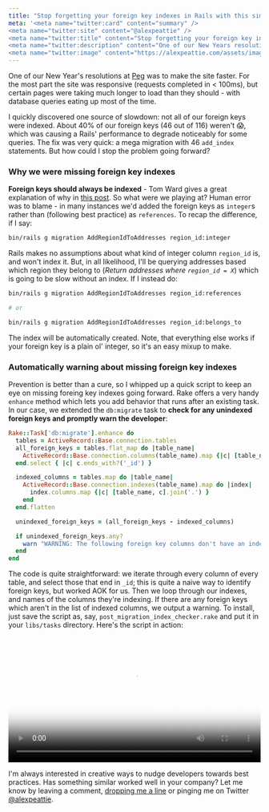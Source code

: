 ```yaml
---
title: "Stop forgetting your foreign key indexes in Rails with this simple post-migration script"
meta: '<meta name="twitter:card" content="summary" />
<meta name="twitter:site" content="@alexpeattie" />
<meta name="twitter:title" content="Stop forgetting your foreign key indexes in Rails with this simple post-migration script" />
<meta name="twitter:description" content="One of our New Years resolutions at Peg was to make the site faster..." />
<meta name="twitter:image" content="https://alexpeattie.com/assets/images/posts/stop-forgetting-foreign-key-indexes-in-rails-post-migration-script/memory-aid.png" />'
---
```


One of our New Year's resolutions at [Peg](https://peg.co) was to make the site faster. For the most part the site was responsive (requests completed in < 100ms), but certain pages were taking much longer to load than they should - with database queries eating up most of the time.

I quickly discovered one source of slowdown: not all of our foreign keys were indexed. About 40% of our foreign keys (46 out of 116) weren't 😱, which was causing a Rails' performance to degrade noticeably for some queries. The fix was very quick: a mega migration with 46 `add_index` statements. But how could I stop the problem going forward?

### Why we were missing foreign key indexes

**Foreign keys should always be indexed** - Tom Ward gives a great explanation of why in [this post](https://tomafro.net/2009/08/using-indexes-in-rails-index-your-associations). So what were we playing at? Human error was to blame - in many instances we'd added the foreign keys as `integer`s rather than (following best practice) as `references`. To recap the difference, if I say:

~~~bash
bin/rails g migration AddRegionIdToAddresses region_id:integer
~~~

Rails makes no assumptions about what kind of integer column `region_id` is, and won't index it. But, in all likelihood, I'll be querying addresses based which region they belong to (*Return addresses where `region_id = X`*) which is going to be slow without an index. If I instead do:

~~~bash
bin/rails g migration AddRegionIdToAddresses region_id:references

# or

bin/rails g migration AddRegionIdToAddresses region_id:belongs_to
~~~

The index will be automatically created. Note, that everything else works if your foreign key is a plain ol' integer, so it's an easy mixup to make.

### Automatically warning about missing foreign key indexes

Prevention is better than a cure, so I whipped up a quick script to keep an eye on missing foreing key indexes going forward. Rake offers a very handy `enhance` method which lets you add behavior that runs after an existing task. In our case, we extended the `db:migrate` task to **check for any unindexed foreign keys and promptly warn the developer**:

~~~ruby
Rake::Task['db:migrate'].enhance do
  tables = ActiveRecord::Base.connection.tables
  all_foreign_keys = tables.flat_map do |table_name|
    ActiveRecord::Base.connection.columns(table_name).map {|c| [table_name, c.name].join('.') }
  end.select { |c| c.ends_with?('_id') }

  indexed_columns = tables.map do |table_name|
    ActiveRecord::Base.connection.indexes(table_name).map do |index|
      index.columns.map {|c| [table_name, c].join('.') }
    end
  end.flatten

  unindexed_foreign_keys = (all_foreign_keys - indexed_columns)

  if unindexed_foreign_keys.any?
    warn "WARNING: The following foreign key columns don't have an index, which can hurt performance: #{ unindexed_foreign_keys.join(', ') }"
  end
end
~~~

The code is quite straightforward: we iterate through every column of every table, and select those that end in `_id`; this is quite a naive way to identify foreign keys, but worked AOK for us. Then we loop through our indexes, and names of the columns they're indexing. If there are any foreign keys which aren't in the list of indexed columns, we output a warning. To install, just save the script as, say, `post_migration_index_checker.rake` and put it in your `libs/tasks` directory. Here's the script in action:

<video autoplay loop poster="http://i.imgur.com/hRYOSiq.jpg" style='width: 100%'>
  <source src="http://i.imgur.com/hRYOSiq.webm" type="video/webm">
  <source src="http://i.imgur.com/hRYOSiq.mp4" type="video/mp4">
</video>

I'm always interested in creative ways to nudge developers towards best practices. Has something similar worked well in your company? Let me know by leaving a comment, [dropping me a line](mailto:me@alexpeattie.com) or pinging me on Twitter [@alexpeattie](https://twitter.com/alexpeattie).
